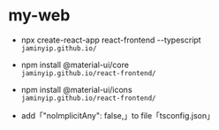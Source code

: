 # my-web

- npx create-react-app react-frontend --typescript  
`jaminyip.github.io/`

- npm install @material-ui/core  
`jaminyip.github.io/react-frontend/`

- npm install @material-ui/icons  
`jaminyip.github.io/react-frontend/`

- add「"noImplicitAny": false,」to file「tsconfig.json」
